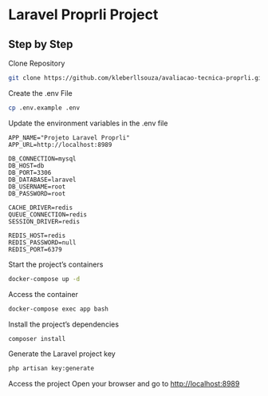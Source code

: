 
# Laravel Proprli Project

## Step by Step

Clone Repository

```sh
git clone https://github.com/kleberllsouza/avaliacao-tecnica-proprli.git
```

Create the .env File

```sh
cp .env.example .env
```

Update the environment variables in the .env file

```dosini
APP_NAME="Projeto Laravel Proprli"
APP_URL=http://localhost:8989

DB_CONNECTION=mysql
DB_HOST=db
DB_PORT=3306
DB_DATABASE=laravel
DB_USERNAME=root
DB_PASSWORD=root

CACHE_DRIVER=redis
QUEUE_CONNECTION=redis
SESSION_DRIVER=redis

REDIS_HOST=redis
REDIS_PASSWORD=null
REDIS_PORT=6379
```

Start the project’s containers

```sh
docker-compose up -d
```

Access the container

```sh
docker-compose exec app bash
```

Install the project’s dependencies

```sh
composer install
```

Generate the Laravel project key

```sh
php artisan key:generate
```

Access the project
Open your browser and go to [http://localhost:8989](http://localhost:8989)
